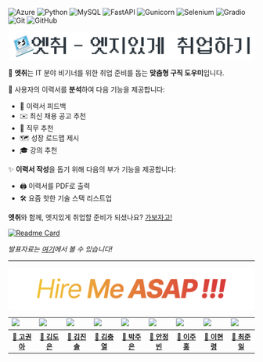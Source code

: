 ![Azure](https://img.shields.io/badge/Azure%20OpenAI-%23412991.svg?style=flat&logo=openai&logoColor=white)
![Python](https://img.shields.io/badge/python-3670A0?style=flat&logo=python&logoColor=white)
![MySQL](https://img.shields.io/badge/mysql-4479A1.svg?style=flat&logo=mysql&logoColor=white)
![FastAPI](https://img.shields.io/badge/FastAPI-005571?style=flat&logo=fastapi&logoColor=white)
![Gunicorn](https://img.shields.io/badge/gunicorn-%298729.svg?style=flat&logo=gunicorn&logoColor=white)
![Selenium](https://img.shields.io/badge/-selenium-%43B02A?style=flat&logo=selenium&logoColor=white)
![Gradio](https://img.shields.io/badge/Gradio-FF6F00?style=flat&logo=gradio&logoColor=white)
![Git](https://img.shields.io/badge/git-%23F05033.svg?style=flat&logo=git&logoColor=white)
![GitHub](https://img.shields.io/badge/github-%23121011.svg?style=flat&logo=github&logoColor=white)

[<img align="center" height="60px" src="resources/엣취-타이틀.png">](#)

🤧 **엣취**는 IT 분야 비기너를 위한 취업 준비를 돕는 **맞춤형 구직 도우미**입니다.

🎯 사용자의 이력서를 **분석**하여 다음 기능을 제공합니다:
- 📝 이력서 피드백
- ✉️ 최신 채용 공고 추천
- 💼 직무 추천
- 🗺️ 성장 로드맵 제시
- 🎓 강의 추천

✨ **이력서 작성**을 돕기 위해 다음의 부가 기능을 제공합니다:
- 🖨️ 이력서를 PDF로 출력
- 🛠️ 요즘 핫한 기술 스택 리스트업

**엣취**와 함께, 엣지있게 취업할 준비가 되셨나요? [가보자고!](https://github.com/hire-me-asap/hire-me-app)

[![Readme Card](https://github-readme-stats.vercel.app/api/pin/?username=hire-me-asap&repo=hire-me-app&theme=graywhite&show_owner=true)](https://github.com/hire-me-asap/hire-me-app)

*발표자료는 [여기](https://drive.google.com/file/d/1rhg38bdqVMDPKgQkARrZmsm3lSQhQDhT/view?usp=sharing)에서 볼 수 있습니다!*

---

![](resources/배너.png)
<table>
    <tr>
        <td><img width="480px" src="https://avatars.githubusercontent.com/u/125528101?v=4"></td>
        <td><img width="480px" src="https://avatars.githubusercontent.com/u/192054862?v=4"></td>
        <td><img width="480px" src="https://avatars.githubusercontent.com/u/192054824?v=4"></td>
        <td><img width="480px" src="https://avatars.githubusercontent.com/u/6160273?v=4"></td>
        <td><img width="480px" src="https://avatars.githubusercontent.com/u/86337975?v=4"></td>
        <td><img width="480px" src="https://avatars.githubusercontent.com/u/192055044?v=4"></td>
        <td><img width="480px" src="https://avatars.githubusercontent.com/u/192054707?v=4"></td>
        <td><img width="480px" src="https://avatars.githubusercontent.com/u/31297454?v=4"></td>
        <td><img width="480px" src="https://avatars.githubusercontent.com/u/62494034?v=4"></td>
    </tr>
    <tr>
        <th><a href="https://github.com/Gwona">🍄 고권아</a></th>
        <th><a href="https://github.com/Bosongsae">🚀 김도은</a></th>
        <th><a href="https://github.com/Tinto01">🙉 김진솔</a></th>
        <th><a href="https://github.com/hadenkr">🐻 김충열</a></th>
        <th><a href="https://github.com/jooeun921">🐋 박주은</a></th>
        <th><a href="https://github.com/wjdls001">🐨 안정빈</a></th>
        <th><a href="https://github.com/Ju-hong">🦕 이주홍</a></th>
        <th><a href="https://github.com/zer0ken">🐸 이현령</a></th>
        <th><a href="https://github.com/wnsdlfrns">🐅 최준일</a></th>
    </tr>
</table>
